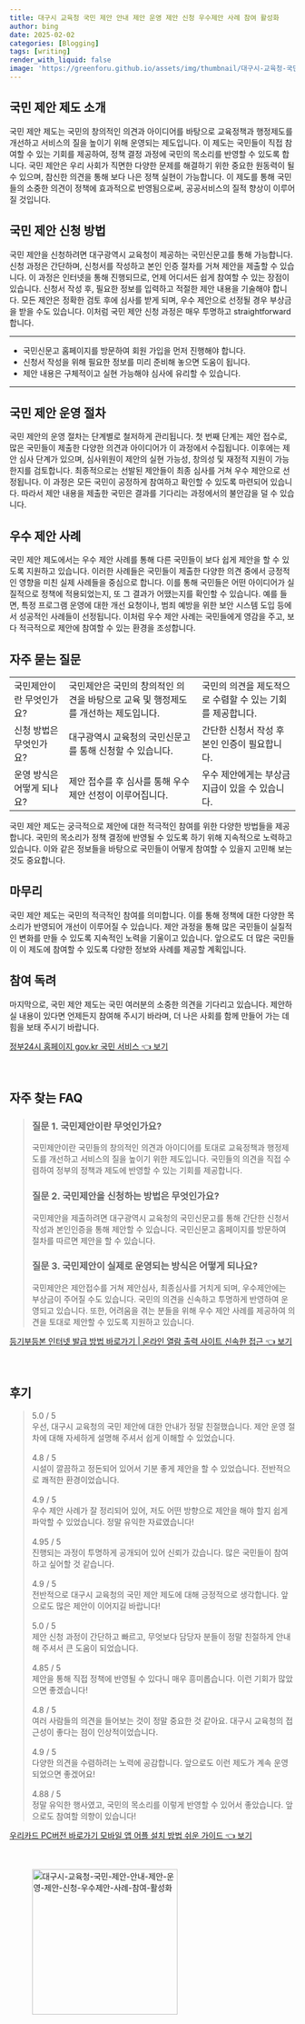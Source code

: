 ```yaml
---
title: 대구시 교육청 국민 제안 안내 제안 운영 제안 신청 우수제안 사례 참여 활성화
author: bing
date: 2025-02-02
categories: [Blogging]
tags: [writing]
render_with_liquid: false
image: 'https://greenforu.github.io/assets/img/thumbnail/대구시-교육청-국민-제안-안내-제안-운영-제안-신청-우수제안-사례-참여-활성화.webp'
---
```



<h2 id='국민 제안 제도 소개'>국민 제안 제도 소개</h2>

<p>국민 제안 제도는 국민의 창의적인 의견과 아이디어를 바탕으로 교육정책과 행정제도를 개선하고 서비스의 질을 높이기 위해 운영되는 제도입니다. 이 제도는 국민들이 직접 참여할 수 있는 기회를 제공하여, 정책 결정 과정에 국민의 목소리를 반영할 수 있도록 합니다. 국민 제안은 우리 사회가 직면한 다양한 문제를 해결하기 위한 중요한 원동력이 될 수 있으며, 참신한 의견을 통해 보다 나은 정책 실현이 가능합니다. 이 제도를 통해 국민들의 소중한 의견이 정책에 효과적으로 반영됨으로써, 공공서비스의 질적 향상이 이루어질 것입니다.</p>

<h2 id='국민 제안 신청 방법'>국민 제안 신청 방법</h2>

<p>국민 제안을 신청하려면 대구광역시 교육청이 제공하는 국민신문고를 통해 가능합니다. 신청 과정은 간단하며, 신청서를 작성하고 본인 인증 절차를 거쳐 제안을 제출할 수 있습니다. 이 과정은 인터넷을 통해 진행되므로, 언제 어디서든 쉽게 참여할 수 있는 장점이 있습니다. 신청서 작성 후, 필요한 정보를 입력하고 적절한 제안 내용을 기술해야 합니다. 모든 제안은 정확한 검토 후에 심사를 받게 되며, 우수 제안으로 선정될 경우 부상금을 받을 수도 있습니다. 이처럼 국민 제안 신청 과정은 매우 투명하고 straightforward합니다.</p>

<hr />

<ul>
    <li>국민신문고 홈페이지를 방문하여 회원 가입을 먼저 진행해야 합니다.</li>
    <li>신청서 작성을 위해 필요한 정보를 미리 준비해 놓으면 도움이 됩니다.</li>
    <li>제안 내용은 구체적이고 실현 가능해야 심사에 유리할 수 있습니다.</li>
</ul>

<hr />

<h2 id='국민 제안 운영 절차'>국민 제안 운영 절차</h2>

<p>국민 제안의 운영 절차는 단계별로 철저하게 관리됩니다. 첫 번째 단계는 제안 접수로, 많은 국민들이 제출한 다양한 의견과 아이디어가 이 과정에서 수집됩니다. 이후에는 제안 심사 단계가 있으며, 심사위원이 제안의 실현 가능성, 창의성 및 재정적 지원이 가능한지를 검토합니다. 최종적으로는 선발된 제안들이 최종 심사를 거쳐 우수 제안으로 선정됩니다. 이 과정은 모든 국민이 공정하게 참여하고 확인할 수 있도록 마련되어 있습니다. 따라서 제안 내용을 제출한 국민은 결과를 기다리는 과정에서의 불안감을 덜 수 있습니다.</p>

<h2 id='우수 제안 사례'>우수 제안 사례</h2>

<p>국민 제안 제도에서는 우수 제안 사례를 통해 다른 국민들이 보다 쉽게 제안을 할 수 있도록 지원하고 있습니다. 이러한 사례들은 국민들이 제출한 다양한 의견 중에서 긍정적인 영향을 미친 실제 사례들을 중심으로 합니다. 이를 통해 국민들은 어떤 아이디어가 실질적으로 정책에 적용되었는지, 또 그 결과가 어땠는지를 확인할 수 있습니다. 예를 들면, 특정 프로그램 운영에 대한 개선 요청이나, 범죄 예방을 위한 보안 시스템 도입 등에서 성공적인 사례들이 선정됩니다. 이처럼 우수 제안 사례는 국민들에게 영감을 주고, 보다 적극적으로 제안에 참여할 수 있는 환경을 조성합니다.</p>

<h2 id='자주 묻는 질문'>자주 묻는 질문</h2>

<table>
    <tr>
        <td>국민제안이란 무엇인가요?</td>
        <td>국민제안은 국민의 창의적인 의견을 바탕으로 교육 및 행정제도를 개선하는 제도입니다.</td>
        <td>국민의 의견을 제도적으로 수렴할 수 있는 기회를 제공합니다.</td>
    </tr>
    <tr>
        <td>신청 방법은 무엇인가요?</td>
        <td>대구광역시 교육청의 국민신문고를 통해 신청할 수 있습니다.</td>
        <td>간단한 신청서 작성 후 본인 인증이 필요합니다.</td>
    </tr>
    <tr>
        <td>운영 방식은 어떻게 되나요?</td>
        <td>제안 접수를 후 심사를 통해 우수 제안 선정이 이루어집니다.</td>
        <td>우수 제안에게는 부상금 지급이 있을 수 있습니다.</td>
    </tr>
</table>

<p>국민 제안 제도는 궁극적으로 제안에 대한 적극적인 참여를 위한 다양한 방법들을 제공합니다. 국민의 목소리가 정책 결정에 반영될 수 있도록 하기 위해 지속적으로 노력하고 있습니다. 이와 같은 정보들을 바탕으로 국민들이 어떻게 참여할 수 있을지 고민해 보는 것도 중요합니다.</p>

<h2 id='마무리'>마무리</h2>

<p>국민 제안 제도는 국민의 적극적인 참여를 의미합니다. 이를 통해 정책에 대한 다양한 목소리가 반영되어 개선이 이루어질 수 있습니다. 제안 과정을 통해 많은 국민들이 실질적인 변화를 만들 수 있도록 지속적인 노력을 기울이고 있습니다. 앞으로도 더 많은 국민들이 이 제도에 참여할 수 있도록 다양한 정보와 사례를 제공할 계획입니다.</p>

<h2 id='참여 독려'>참여 독려</h2>

<p>마지막으로, 국민 제안 제도는 국민 여러분의 소중한 의견을 기다리고 있습니다. 제안하실 내용이 있다면 언제든지 참여해 주시기 바라며, 더 나은 사회를 함께 만들어 가는 데 힘을 보태 주시기 바랍니다.</p>


<p><a class="click-button" title="정부24시 홈페이지 gov.kr 국민 서비스" href="https://greenforu.github.io/posts/%EC%A0%95%EB%B6%8024%EC%8B%9C-%ED%99%88%ED%8E%98%EC%9D%B4%EC%A7%80-gov.kr-%EA%B5%AD%EB%AF%BC-%EC%84%9C%EB%B9%84%EC%8A%A4/" rel="dofollow">정부24시 홈페이지 gov.kr 국민 서비스 👈 보기</a></p><br>
<h2 id='자주_찾는_FAQ'>자주 찾는 FAQ</h2>
<div itemscope="" itemtype="https://schema.org/FAQPage"> 
<blockquote> 
<div itemscope="" itemprop="mainEntity" itemtype="https://schema.org/Question"> 
<h3 itemprop="name">질문 1. 국민제안이란 무엇인가요?</h3> 
<div itemscope="" itemprop="acceptedAnswer" itemtype="https://schema.org/Answer"> 
<span itemprop="text"> 
<p>국민제안이란 국민들의 창의적인 의견과 아이디어를 토대로 교육정책과 행정제도를 개선하고 서비스의 질을 높이기 위한 제도입니다. 국민들의 의견을 직접 수렴하여 정부의 정책과 제도에 반영할 수 있는 기회를 제공합니다.</p> 
</span> 
</div> 
</div> 

<div itemscope="" itemprop="mainEntity" itemtype="https://schema.org/Question"> 
<h3 itemprop="name">질문 2. 국민제안을 신청하는 방법은 무엇인가요?</h3> 
<div itemscope="" itemprop="acceptedAnswer" itemtype="https://schema.org/Answer"> 
<span itemprop="text"> 
<p>국민제안을 제출하려면 대구광역시 교육청의 국민신문고를 통해 간단한 신청서 작성과 본인인증을 통해 제안할 수 있습니다. 국민신문고 홈페이지를 방문하여 절차를 따르면 제안을 할 수 있습니다.</p> 
</span> 
</div> 
</div> 

<div itemscope="" itemprop="mainEntity" itemtype="https://schema.org/Question"> 
<h3 itemprop="name">질문 3. 국민제안이 실제로 운영되는 방식은 어떻게 되나요?</h3> 
<div itemscope="" itemprop="acceptedAnswer" itemtype="https://schema.org/Answer"> 
<span itemprop="text"> 
<p>국민제안은 제안접수를 거쳐 제안심사, 최종심사를 거치게 되며, 우수제안에는 부상금이 주어질 수도 있습니다. 국민의 의견을 신속하고 투명하게 반영하여 운영되고 있습니다. 또한, 어려움을 겪는 분들을 위해 우수 제안 사례를 제공하여 의견을 토대로 제안할 수 있도록 지원하고 있습니다.</p> 
</span> 
</div> 
</div> 
</blockquote> 
</div>
<p><a class="click-button" title="등기부등본 인터넷 발급 방법 바로가기 | 온라인 열람 출력 사이트 신속한 접근" href="https://greenforu.github.io/posts/%EB%93%B1%EA%B8%B0%EB%B6%80%EB%93%B1%EB%B3%B8-%EC%9D%B8%ED%84%B0%EB%84%B7-%EB%B0%9C%EA%B8%89-%EB%B0%A9%EB%B2%95-%EB%B0%94%EB%A1%9C%EA%B0%80%EA%B8%B0-%EC%98%A8%EB%9D%BC%EC%9D%B8-%EC%97%B4%EB%9E%8C-%EC%B6%9C%EB%A0%A5-%EC%82%AC%EC%9D%B4%ED%8A%B8-%EC%8B%A0%EC%86%8D%ED%95%9C-%EC%A0%91%EA%B7%BC/" rel="dofollow">등기부등본 인터넷 발급 방법 바로가기 | 온라인 열람 출력 사이트 신속한 접근 👈 보기</a></p><br>
<h2 id='후기'>후기</h2>
<div itemscope itemtype="https://schema.org/Product">
  <blockquote>
  <div itemprop="review" itemscope itemtype="https://schema.org/Review">
      <div itemprop="reviewRating" itemscope itemtype="https://schema.org/Rating"> <span itemprop="ratingValue">5.0</span> / <span itemprop="bestRating">5</span> </div>
      <span itemprop="reviewBody">우선, 대구시 교육청의 국민 제안에 대한 안내가 정말 친절했습니다. 제안 운영 절차에 대해 자세하게 설명해 주셔서 쉽게 이해할 수 있었습니다.</span>
  </div>
  <br>
  <div itemprop="review" itemscope itemtype="https://schema.org/Review">
      <div itemprop="reviewRating" itemscope itemtype="https://schema.org/Rating"> <span itemprop="ratingValue">4.8</span> / <span itemprop="bestRating">5</span> </div>
      <span itemprop="reviewBody">시설이 깔끔하고 정돈되어 있어서 기분 좋게 제안을 할 수 있었습니다. 전반적으로 쾌적한 환경이었습니다.</span>
  </div>
  <br>
  <div itemprop="review" itemscope itemtype="https://schema.org/Review">
      <div itemprop="reviewRating" itemscope itemtype="https://schema.org/Rating"> <span itemprop="ratingValue">4.9</span> / <span itemprop="bestRating">5</span> </div>
      <span itemprop="reviewBody">우수 제안 사례가 잘 정리되어 있어, 저도 어떤 방향으로 제안을 해야 할지 쉽게 파악할 수 있었습니다. 정말 유익한 자료였습니다!</span>
  </div>
  <br>
  <div itemprop="review" itemscope itemtype="https://schema.org/Review">
      <div itemprop="reviewRating" itemscope itemtype="https://schema.org/Rating"> <span itemprop="ratingValue">4.95</span> / <span itemprop="bestRating">5</span> </div>
      <span itemprop="reviewBody">진행되는 과정이 투명하게 공개되어 있어 신뢰가 갔습니다. 많은 국민들이 참여하고 싶어할 것 같습니다.</span>
  </div>
  <br>
  <div itemprop="review" itemscope itemtype="https://schema.org/Review">
      <div itemprop="reviewRating" itemscope itemtype="https://schema.org/Rating"> <span itemprop="ratingValue">4.9</span> / <span itemprop="bestRating">5</span> </div>
      <span itemprop="reviewBody">전반적으로 대구시 교육청의 국민 제안 제도에 대해 긍정적으로 생각합니다. 앞으로도 많은 제안이 이어지길 바랍니다!</span>
  </div>
  <br>
  <div itemprop="review" itemscope itemtype="https://schema.org/Review">
      <div itemprop="reviewRating" itemscope itemtype="https://schema.org/Rating"> <span itemprop="ratingValue">5.0</span> / <span itemprop="bestRating">5</span> </div>
      <span itemprop="reviewBody">제안 신청 과정이 간단하고 빠르고, 무엇보다 담당자 분들이 정말 친절하게 안내해 주셔서 큰 도움이 되었습니다.</span>
  </div>
  <br>
  <div itemprop="review" itemscope itemtype="https://schema.org/Review">
      <div itemprop="reviewRating" itemscope itemtype="https://schema.org/Rating"> <span itemprop="ratingValue">4.85</span> / <span itemprop="bestRating">5</span> </div>
      <span itemprop="reviewBody">제안을 통해 직접 정책에 반영될 수 있다니 매우 흥미롭습니다. 이런 기회가 많았으면 좋겠습니다!</span>
  </div>
  <br>
  <div itemprop="review" itemscope itemtype="https://schema.org/Review">
      <div itemprop="reviewRating" itemscope itemtype="https://schema.org/Rating"> <span itemprop="ratingValue">4.8</span> / <span itemprop="bestRating">5</span> </div>
      <span itemprop="reviewBody">여러 사람들의 의견을 들어보는 것이 정말 중요한 것 같아요. 대구시 교육청의 접근성이 좋다는 점이 인상적이었습니다.</span>
  </div>
  <br>
  <div itemprop="review" itemscope itemtype="https://schema.org/Review">
      <div itemprop="reviewRating" itemscope itemtype="https://schema.org/Rating"> <span itemprop="ratingValue">4.9</span> / <span itemprop="bestRating">5</span> </div>
      <span itemprop="reviewBody">다양한 의견을 수렴하려는 노력에 공감합니다. 앞으로도 이런 제도가 계속 운영되었으면 좋겠어요!</span>
  </div>
  <br>
  <div itemprop="review" itemscope itemtype="https://schema.org/Review">
      <div itemprop="reviewRating" itemscope itemtype="https://schema.org/Rating"> <span itemprop="ratingValue">4.88</span> / <span itemprop="bestRating">5</span> </div>
      <span itemprop="reviewBody">정말 유익한 행사였고, 국민의 목소리를 이렇게 반영할 수 있어서 좋았습니다. 앞으로도 참여할 의향이 있습니다!</span>
  </div>
  </blockquote>
</div>
<p><a class="click-button" title="우리카드 PC버전 바로가기 모바일 앱 어플 설치 방법 쉬운 가이드" href="https://greenforu.github.io/posts/%EC%9A%B0%EB%A6%AC%EC%B9%B4%EB%93%9C-PC%EB%B2%84%EC%A0%84-%EB%B0%94%EB%A1%9C%EA%B0%80%EA%B8%B0-%EB%AA%A8%EB%B0%94%EC%9D%BC-%EC%95%B1-%EC%96%B4%ED%94%8C-%EC%84%A4%EC%B9%98-%EB%B0%A9%EB%B2%95-%EC%89%AC%EC%9A%B4-%EA%B0%80%EC%9D%B4%EB%93%9C/" rel="dofollow">우리카드 PC버전 바로가기 모바일 앱 어플 설치 방법 쉬운 가이드 👈 보기</a></p><br>
<figure class="image"><img src="https://greenforu.github.io/assets/img/thumbnail/대구시-교육청-국민-제안-안내-제안-운영-제안-신청-우수제안-사례-참여-활성화.webp" alt="대구시-교육청-국민-제안-안내-제안-운영-제안-신청-우수제안-사례-참여-활성화" width="256" height="256"></figure>